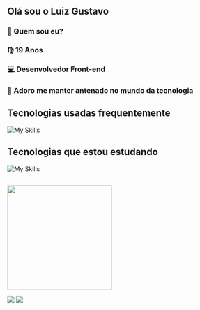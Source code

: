 ## Olá sou o Luiz Gustavo

### 🔎 Quem sou eu?
### ♍ 19 Anos 
### 💻 Desenvolvedor Front-end
### 📘 Adoro me manter antenado no mundo da tecnologia

##

## Tecnologias usadas frequentemente
![My Skills](https://skillicons.dev/icons?i=js,html,css,bootstrap,figma,git)

## Tecnologias que estou estudando

![My Skills](https://skillicons.dev/icons?i=mysql,react,ts,java,postman)

##

<img height='240em' src='https://github-readme-streak-stats.herokuapp.com?user=Yato0v&theme=midnight-purple&border_radius=10'/>

<div>
  
  <a  href="https://www.linkedin.com/in/luiz-gustavo-da-silva-aab547222" target="_blank"><img src="https://img.shields.io/badge/-LinkedIn-%230077B5?style=for-the-badge&logo=linkedin&logoColor=white" target="_blank"></a> 
  <a href = "mailto:yatodev098@gmail.com"><img src="https://img.shields.io/badge/-Gmail-%23333?style=for-the-badge&logo=gmail&logoColor=white" target="_blank"></a>
  
</div>
